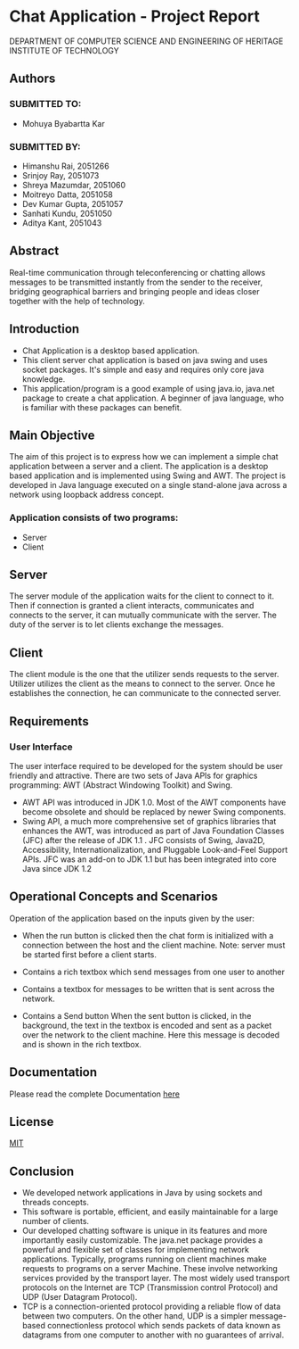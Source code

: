 
# Chat Application - Project Report 

DEPARTMENT OF COMPUTER SCIENCE AND ENGINEERING
OF HERITAGE INSTITUTE OF TECHNOLOGY


## Authors

### SUBMITTED TO: 
- Mohuya Byabartta Kar
### SUBMITTED BY:
- Himanshu Rai, 2051266
- Srinjoy Ray, 2051073
- Shreya Mazumdar, 2051060
- Moitreyo Datta, 2051058
- Dev Kumar Gupta, 2051057
- Sanhati Kundu, 2051050
- Aditya Kant, 2051043

## Abstract

Real-time communication through teleconferencing or chatting allows messages to be transmitted instantly from the sender to the receiver, bridging geographical barriers and bringing people and ideas closer together with the help of technology.

## Introduction

- Chat Application is a desktop based application.
- This client server chat application is based on java swing and uses socket packages. It's simple and easy and requires only core java knowledge. 
- This application/program is a good example of using java.io, java.net package to create a chat application. A beginner of java language, who is familiar with these packages can benefit.

## Main Objective

The aim of this project is to express how we can implement a simple chat application between a server and a client. The application is a desktop based application and is implemented using Swing and AWT. The project is developed in Java language executed on a single stand-alone java across a network using loopback address concept.

### Application consists of two programs:

- Server
- Client

## Server
The server module of the application waits for the client to connect to it. Then if connection is granted a client interacts, communicates and connects to the server, it can mutually communicate with the server. The duty of the server is to let clients exchange the messages.

## Client
The client module is the one that the utilizer sends requests to the server. Utilizer utilizes the client as the means to connect to the server. Once he establishes the connection, he can communicate to the connected server.


## Requirements

### User Interface

The user interface required to be developed for the system should be user friendly and attractive.
There are two sets of Java APIs for graphics programming: AWT (Abstract Windowing Toolkit) and Swing.

- AWT API was introduced in JDK 1.0. Most of the AWT components have become obsolete and should be replaced by newer Swing components.
- Swing API, a much more comprehensive set of graphics libraries that enhances the AWT, was introduced as part of Java Foundation Classes (JFC) after the release of JDK 1.1 . JFC consists of Swing, Java2D, Accessibility, Internationalization, and Pluggable Look-and-Feel Support APIs. JFC was an add-on to JDK 1.1 but has been integrated into core Java since JDK 1.2

## Operational Concepts and Scenarios
Operation of the application based on the inputs given by the user:

- When the run button is clicked then the chat form is initialized with a connection between the host and the client machine.
Note: server must be started first before a client starts.

- Contains a rich textbox which send messages from one user to another
- Contains a textbox for messages to be written that is sent across the network.
- Contains a Send button
When the sent button is clicked, in the background, the text in the textbox is encoded and sent as a packet over the network to the client machine. Here this message is decoded and is shown in the rich textbox.

## Documentation

Please read the complete Documentation [here](https://docs.google.com/document/d/14W5_KmXE2t-0JvxvWK4DbBZYS_LNlAGhM5tzkHtMXLo/edit?usp=drivesdk)



## License

[MIT](https://choosealicense.com/licenses/mit/)


## Conclusion
- We developed network applications in Java by using sockets and threads concepts. 
- This software is portable, efficient, and easily maintainable for a large number of clients. 
- Our developed chatting software is unique in its features and more importantly easily customizable. The java.net package provides a powerful and flexible set of classes for implementing network applications. Typically, programs running on client machines make requests to programs on a server Machine. These involve networking services provided by the transport layer. The most widely used transport protocols on the Internet are TCP (Transmission control Protocol) and UDP (User Datagram Protocol).
- TCP is a connection-oriented protocol providing a reliable flow of data between two computers. On the other hand, UDP is a simpler message-based connectionless protocol which sends packets of data known as datagrams from one computer to another with no guarantees of arrival.

